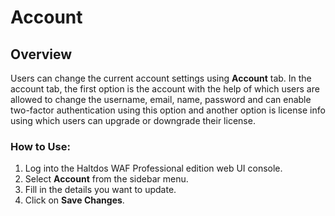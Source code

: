 # Account

## Overview
Users can change the current account settings using **Account** tab. In the account tab, the first option is the account with the help of which users are allowed to change the username, email, name,  password and can enable two-factor authentication using this option and another option is license info using which users can upgrade or downgrade their license.

<!-- ![Account]() -->

### How to Use:
1. Log into the Haltdos WAF Professional edition web UI console.
2. Select **Account** from the sidebar menu.
3. Fill in the details you want to update.
4. Click on **Save Changes**.